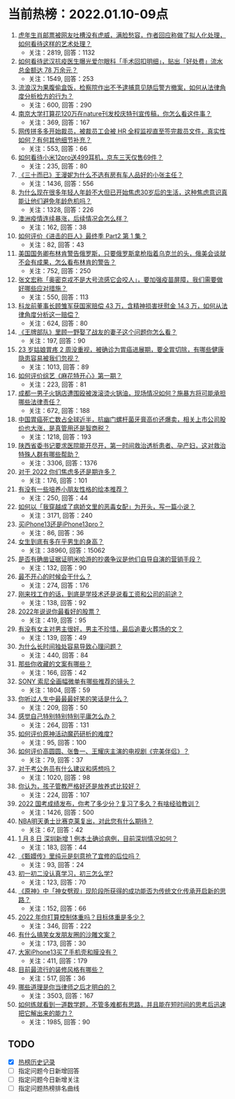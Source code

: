 # 当前热榜：2022.01.10-09点
1. [虎年生肖邮票被网友吐槽没有虎威，满脸愁容，作者回应称做了拟人化处理，如何看待这样的艺术处理？](https://www.zhihu.com/question/510499800)
    * 关注：2819, 回答：1132
2. [如何看待武汉抗疫医生曝光爱尔眼科「手术回扣明细」，贴出「好处费」流水总金额达 78 万余元？](https://www.zhihu.com/question/510601488)
    * 关注：1549, 回答：253
3. [流浪汉为果腹偷盒饭，检察院作出不予逮捕意见随后警方撤案，如何从法律角度分析检方的行为？](https://www.zhihu.com/question/510629451)
    * 关注：600, 回答：290
4. [南京大学打算花120万在nature刊发校庆特刊宣传稿，你怎么看这件事？](https://www.zhihu.com/question/510629253)
    * 关注：369, 回答：167
5. [网传拼多多开始裁员，被裁员工会被 HR 全程监视直至签完裁员文件，真实性如何？有何其他细节补充？](https://www.zhihu.com/question/510351399)
    * 关注：553, 回答：66
6. [如何看待小米12pro送499耳机，京东三天仅售69件？](https://www.zhihu.com/question/510511515)
    * 关注：235, 回答：80
7. [《三十而已》王漫妮为什么不选有房有车人品好的小张主任？](https://www.zhihu.com/question/499782129)
    * 关注：1436, 回答：556
8. [为什么现在很多年轻人年龄不大但已开始焦虑30岁后的生活，这种焦虑意识真能让他们避免年龄危机吗？](https://www.zhihu.com/question/510489151)
    * 关注：1328, 回答：226
9. [澳洲疫情连续暴涨，后续情况会怎么样？](https://www.zhihu.com/question/510398142)
    * 关注：162, 回答：38
10. [如何评价《进击的巨人》最终季 Part2 第 1 集？](https://www.zhihu.com/question/510608123)
    * 关注：82, 回答：43
11. [美国国务卿布林肯警告俄罗斯，只要俄罗斯拿枪指着乌克兰的头，俄美会谈就不会有成果，怎么看布林肯的警告？](https://www.zhihu.com/question/510533533)
    * 关注：752, 回答：250
12. [张文宏称「奥密克戎不是大号流感它会咬人」，要加强疫苗屏障，我们需要做好哪些应对措施？](https://www.zhihu.com/question/510498421)
    * 关注：550, 回答：113
13. [科龙前董事长顾雏军获国家赔偿 43 万，含精神损害抚慰金 14.3 万，如何从法律角度分析这一赔偿？](https://www.zhihu.com/question/510436393)
    * 关注：624, 回答：80
14. [《王牌部队》里顾一野娶了战友的妻子这个问题你怎么看？](https://www.zhihu.com/question/508897203)
    * 关注：197, 回答：90
15. [23 岁姑娘胃疼 2 周没重视，被确诊为胃癌进展期，要全胃切除，有哪些健康隐患容易被我们忽视？](https://www.zhihu.com/question/510318978)
    * 关注：1013, 回答：89
16. [如何评价综艺《麻花特开心》第一期？](https://www.zhihu.com/question/510541512)
    * 关注：223, 回答：81
17. [成都一男子火锅店遭围殴被泼滚烫火锅油，现场情况如何？施暴方将可能承担哪些法律责任？](https://www.zhihu.com/question/510520861)
    * 关注：672, 回答：188
18. [中国胃癌死亡数占全球近半，抗幽门螺杆菌牙膏高价还爆卖，相关上市公司股价也大涨，是真管用还是智商税？](https://www.zhihu.com/question/510386992)
    * 关注：1218, 回答：193
19. [陕西省委书记要求医院能开尽开，第一时间救治透析患者、孕产妇，这对救治特殊人群有哪些帮助？](https://www.zhihu.com/question/510236183)
    * 关注：3306, 回答：1376
20. [对于 2022 你们焦虑多还是期许多？](https://www.zhihu.com/question/508038439)
    * 关注：176, 回答：101
21. [有没有一些培养小朋友性格的绘本推荐？](https://www.zhihu.com/question/300712903)
    * 关注：250, 回答：44
22. [如何以「我穿越成了病娇文里的恶毒女配」为开头，写一篇小说？](https://www.zhihu.com/question/463353580)
    * 关注：3171, 回答：240
23. [买iPhone13还是iPhone13pro？](https://www.zhihu.com/question/488331283)
    * 关注：86, 回答：36
24. [女生到底有多在乎男生的身高？](https://www.zhihu.com/question/285460204)
    * 关注：38960, 回答：15062
25. [是否有确凿证据证明米哈游的抄袭争议是他们自导自演的营销手段？](https://www.zhihu.com/question/510407165)
    * 关注：132, 回答：90
26. [最不开心的时候会干什么？](https://www.zhihu.com/question/508224001)
    * 关注：274, 回答：176
27. [刚来找工作的话，到底是学技术还是说看工资和公司的前途？](https://www.zhihu.com/question/510010855)
    * 关注：138, 回答：92
28. [2022年说说你最看好的股票？](https://www.zhihu.com/question/509663561)
    * 关注：419, 回答：95
29. [有没有女主对男主很好，男主不珍惜，最后追妻火葬场的文？](https://www.zhihu.com/question/486951141)
    * 关注：139, 回答：49
30. [为什么长时间独处容易导致心理问题？](https://www.zhihu.com/question/507178360)
    * 关注：440, 回答：84
31. [那些你收藏的文案有哪些？](https://www.zhihu.com/question/509362722)
    * 关注：166, 回答：42
32. [SONY 索尼全画幅微单有哪些推荐的镜头？](https://www.zhihu.com/question/49894365)
    * 关注：1804, 回答：59
33. [你听过人生中最最最好笑的笑话是什么？](https://www.zhihu.com/question/495851169)
    * 关注：209, 回答：50
34. [感觉自己特别特别特别平庸怎么办？](https://www.zhihu.com/question/509727686)
    * 关注：264, 回答：131
35. [如何评价原神活动魔药研析的难度?](https://www.zhihu.com/question/510569069)
    * 关注：95, 回答：100
36. [如何评价高圆圆、张鲁一、王耀庆主演的电视剧《完美伴侣》？](https://www.zhihu.com/question/509996949)
    * 关注：79, 回答：37
37. [对于考公务员有什么建议和感想吗？](https://www.zhihu.com/question/501610064)
    * 关注：1020, 回答：98
38. [你认为，孩子管教严格好还是放养式比较好？](https://www.zhihu.com/question/509975605)
    * 关注：224, 回答：107
39. [2022 国考成绩发布，你考了多少分？复习了多久？有啥经验教训？](https://www.zhihu.com/question/510680793)
    * 关注：1426, 回答：500
40. [NBA明天勇士比赛克莱复出，对此您有什么期待？](https://www.zhihu.com/question/510609498)
    * 关注：67, 回答：42
41. [1 月 8 日 深圳新增 1 例本土确诊病例，目前深圳情况如何？](https://www.zhihu.com/question/510433490)
    * 关注：183, 回答：44
42. [《甄嬛传》里纯元是刻意抢了宜修的后位吗？](https://www.zhihu.com/question/52481401)
    * 关注：93, 回答：24
43. [初一初二没认真学习，初三怎么学?](https://www.zhihu.com/question/509700019)
    * 关注：123, 回答：70
44. [《原神》中「神女劈观」现阶段所获得的成功能否为传统文化传承开启新的思路？](https://www.zhihu.com/question/510406161)
    * 关注：152, 回答：66
45. [2022 年你打算控制体重吗？目标体重是多少？](https://www.zhihu.com/question/509821392)
    * 关注：346, 回答：222
46. [有什么搞笑女发朋友圈的沙雕文案？](https://www.zhihu.com/question/509565706)
    * 关注：173, 回答：30
47. [大家iPhone13买了手机壳和膜没有？](https://www.zhihu.com/question/486376339)
    * 关注：411, 回答：179
48. [目前最流行的装修风格有哪些？](https://www.zhihu.com/question/447166202)
    * 关注：517, 回答：36
49. [哪些道理是你当律师之后才明白的？](https://www.zhihu.com/question/437922823)
    * 关注：3503, 回答：167
50. [如何练就看到一道数学题，不管多难都有思路，并且能在短时间的思考后迅速把它解出来的能力？](https://www.zhihu.com/question/503223536)
    * 关注：1985, 回答：90
## TODO
* [x] [热榜历史记录](hot_history/AllHot.md)
* [ ] 指定问题今日新增回答
* [ ] 指定问题今日新增关注
* [ ] 指定问题热榜排名曲线

